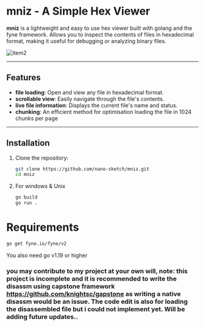 # mniz - A Simple Hex Viewer

**mniz** is a lightweight and easy to use hex viewer built with golang and the fyne framework. Allows you to inspect the contents of files in hexadecimal format, making it useful for debugging or analyzing binary files.

![item2](https://github.com/user-attachments/assets/e25644b2-5160-44c0-be7a-112953722a21)


---

## Features
- **file loading**: Open and view any file in hexadecimal format.
- **scrollable view**: Easily navigate through the file's contents.
- **live file information**: Displays the current file's name and status.
- **chunking**: An efficient method for optimisation loading the file in 1024 chunks per page
---

## Installation
1. Clone the repository:
   ```bash
   git clone https://github.com/nano-sketch/mniz.git
   cd mniz
   ```
2. For windows & Unix
   ```bash
   go build
   go run .
   ```
   

 # Requirements
   ```bash
   go get fyne.io/fyne/v2
   ```
 You also need go v1.19 or higher

 ### you may contribute to my project at your own will, note: this project is incomplete and it is recommended to write the disassm using capstone framework https://github.com/knightsc/gapstone as writing a native disassm would be an issue. The code edit is also for loading the disassembled file but i could not implement yet. Will be adding future updates..
   
